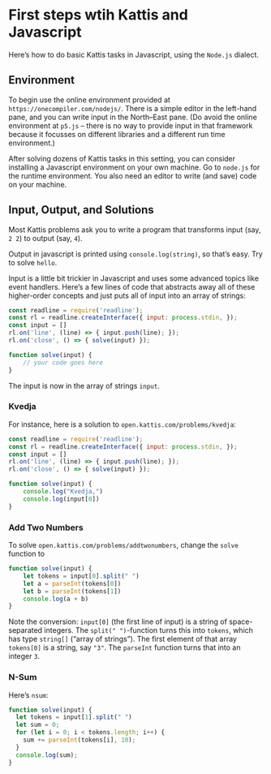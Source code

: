 # First steps wtih Kattis and Javascript

Here’s how to do basic Kattis tasks in Javascript, using the `Node.js` dialect.

## Environment

To begin use the online environment provided at `https://onecompiler.com/nodejs/`.
There is a simple editor in the left-hand pane, and you can write input in the North–East pane.
(Do avoid the online environment at `p5.js` – there is no way to provide input in that framework because it focusses on different libraries and a different run time environment.)

After solving dozens of Kattis tasks in this setting, you can consider installing a Javascript environment on your own machine.
Go to `node.js` for the runtime environment.
You also need an editor to write (and save) code on your machine.

## Input, Output, and Solutions

Most Kattis problems ask you to write a program that transforms input (say, `2 2`) to output (say, `4`). 

Output in javascript is printed using `console.log(string)`, so that’s easy.
Try to solve `hello`.


Input is a little bit trickier in Javascript and uses some advanced topics like event handlers.
Here’s a few lines of code that abstracts away all of these higher-order concepts and just puts all of input into an array of strings:

```javascript
const readline = require('readline');
const rl = readline.createInterface({ input: process.stdin, });
const input = []
rl.on('line', (line) => { input.push(line); });
rl.on('close', () => { solve(input) });

function solve(input) {
    // your code goes here
}
```

The input is now in the array of strings `input`.

### Kvedja

For instance, here is a solution to 
`open.kattis.com/problems/kvedja`:

```javascript
const readline = require('readline');
const rl = readline.createInterface({ input: process.stdin, });
const input = []
rl.on('line', (line) => { input.push(line); });
rl.on('close', () => { solve(input) });

function solve(input) {
    console.log("Kvedja,")
    console.log(input[0])
}
````

### Add Two Numbers

To solve `open.kattis.com/problems/addtwonumbers`, change the `solve` function to

```javascript
function solve(input) {
    let tokens = input[0].split(" ")
    let a = parseInt(tokens[0])
    let b = parseInt(tokens[1])
    console.log(a + b)
}
```

Note the conversion: `input[0]` (the first line of input) is a string of space-separated integers.
The `split(" ")`-function turns this into `tokens`, which has type `string[]` (“array of strings”).
The first element of that array `tokens[0]` is a string, say `"3"`.
The `parseInt` function turns that into an integer `3`.

### N-Sum

Here’s `nsum`:

```javascript
function solve(input) {
  let tokens = input[1].split(" ")
  let sum = 0;
  for (let i = 0; i < tokens.length; i++) {
    sum += parseInt(tokens[i], 10);
  }
  console.log(sum);
}
```


